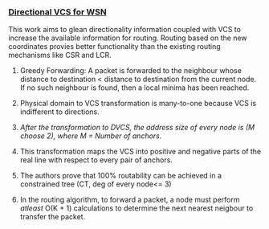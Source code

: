 ### [Directional VCS for WSN](https://ieeexplore.ieee.org/document/5963079)

This work aims to glean directionality information coupled with VCS to increase the available information for routing. Routing based on the new coordinates provies better functionality than the existing routing mechanisms like CSR and LCR. 

1. Greedy Forwarding: A packet is forwarded to the neighbour whose distance to destination < distance to destination from the current node.
If no such neighbour is found, then a local minima has been reached.

2. Physical domain to VCS transformation is many-to-one because VCS is indifferent to directions.

3. *After the transformation to DVCS, the address size of every node is (M choose 2), where M = Number of anchors.*
4. This transformation maps the VCS into positive and negative parts of the real line with respect to every pair of anchors. 
5. The authors prove that 100% routability can be achieved in a constrained tree (CT, deg of every node<= 3)
6. In the routing algorithm, to forward a packet, a node must perform *atleast* O(K + 1) calculations to determine the next nearest neigbour to transfer the packet.

